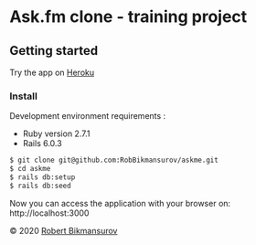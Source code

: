 
# Ask.fm clone - training project

## Getting started

Try the app on [Heroku](https://askme-robb.herokuapp.com/)

### Install

Development environment requirements :
* Ruby version 2.7.1
* Rails 6.0.3

```bash
$ git clone git@github.com:RobBikmansurov/askme.git
$ cd askme
$ rails db:setup
$ rails db:seed
```

Now you can access the application with your browser on: http://localhost:3000


&copy; 2020 [Robert Bikmansurov](https://robbikmansurov.github.io/cv/)
